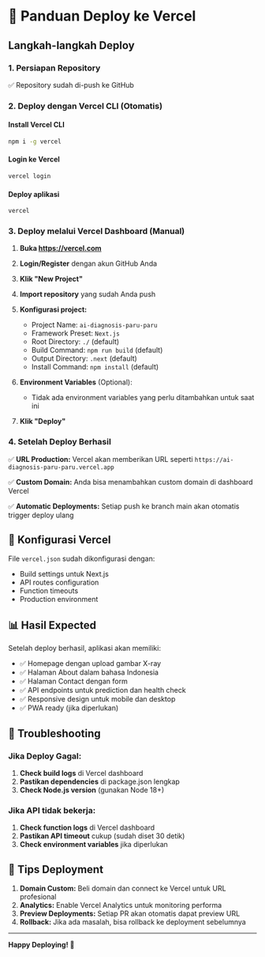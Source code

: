 # 🚀 Panduan Deploy ke Vercel

## Langkah-langkah Deploy

### 1. Persiapan Repository
✅ Repository sudah di-push ke GitHub

### 2. Deploy dengan Vercel CLI (Otomatis)

#### Install Vercel CLI
```bash
npm i -g vercel
```

#### Login ke Vercel
```bash
vercel login
```

#### Deploy aplikasi
```bash
vercel
```

### 3. Deploy melalui Vercel Dashboard (Manual)

1. **Buka https://vercel.com**
2. **Login/Register** dengan akun GitHub Anda
3. **Klik "New Project"**
4. **Import repository** yang sudah Anda push
5. **Konfigurasi project:**
   - Project Name: `ai-diagnosis-paru-paru`
   - Framework Preset: `Next.js`
   - Root Directory: `./` (default)
   - Build Command: `npm run build` (default)
   - Output Directory: `.next` (default)
   - Install Command: `npm install` (default)

6. **Environment Variables** (Optional):
   - Tidak ada environment variables yang perlu ditambahkan untuk saat ini

7. **Klik "Deploy"**

### 4. Setelah Deploy Berhasil

✅ **URL Production:** Vercel akan memberikan URL seperti `https://ai-diagnosis-paru-paru.vercel.app`

✅ **Custom Domain:** Anda bisa menambahkan custom domain di dashboard Vercel

✅ **Automatic Deployments:** Setiap push ke branch main akan otomatis trigger deploy ulang

## 🔧 Konfigurasi Vercel

File `vercel.json` sudah dikonfigurasi dengan:
- Build settings untuk Next.js
- API routes configuration
- Function timeouts
- Production environment

## 📊 Hasil Expected

Setelah deploy berhasil, aplikasi akan memiliki:
- ✅ Homepage dengan upload gambar X-ray
- ✅ Halaman About dalam bahasa Indonesia
- ✅ Halaman Contact dengan form
- ✅ API endpoints untuk prediction dan health check
- ✅ Responsive design untuk mobile dan desktop
- ✅ PWA ready (jika diperlukan)

## 🚨 Troubleshooting

### Jika Deploy Gagal:
1. **Check build logs** di Vercel dashboard
2. **Pastikan dependencies** di package.json lengkap
3. **Check Node.js version** (gunakan Node 18+)

### Jika API tidak bekerja:
1. **Check function logs** di Vercel dashboard
2. **Pastikan API timeout** cukup (sudah diset 30 detik)
3. **Check environment variables** jika diperlukan

## 🎯 Tips Deployment

1. **Domain Custom:** Beli domain dan connect ke Vercel untuk URL profesional
2. **Analytics:** Enable Vercel Analytics untuk monitoring performa
3. **Preview Deployments:** Setiap PR akan otomatis dapat preview URL
4. **Rollback:** Jika ada masalah, bisa rollback ke deployment sebelumnya

---

**Happy Deploying! 🚀**
